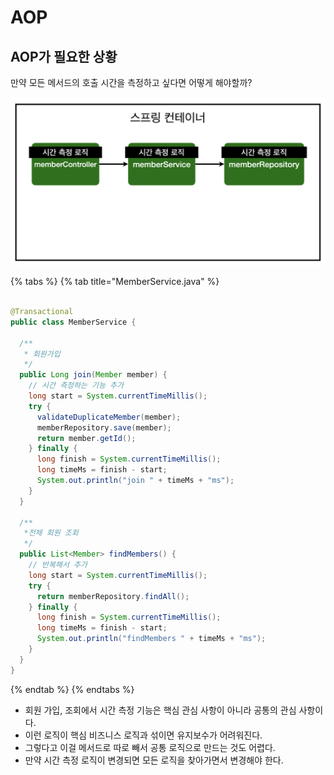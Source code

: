# AOP

## AOP가 필요한 상황

만약 모든 메서드의 호출 시간을 측정하고 싶다면 어떻게 해야할까?

![](../../.gitbook/assets/kimyounghan-spring-introduction/07/스크린샷%202021-03-09%20오전%209.15.42.png)

{% tabs %} {% tab title="MemberService.java" %}

```java

@Transactional
public class MemberService {

  /**
   * 회원가입
   */
  public Long join(Member member) {
    // 시간 측정하는 기능 추가
    long start = System.currentTimeMillis();
    try {
      validateDuplicateMember(member);
      memberRepository.save(member);
      return member.getId();
    } finally {
      long finish = System.currentTimeMillis();
      long timeMs = finish - start;
      System.out.println("join " + timeMs + "ms");
    }
  }

  /**
   *전체 회원 조회
   */
  public List<Member> findMembers() {
    // 반복해서 추가
    long start = System.currentTimeMillis();
    try {
      return memberRepository.findAll();
    } finally {
      long finish = System.currentTimeMillis();
      long timeMs = finish - start;
      System.out.println("findMembers " + timeMs + "ms");
    }
  }
}
```

{% endtab %} {% endtabs %}

- 회원 가입, 조회에서 시간 측정 기능은 핵심 관심 사항이 아니라 공통의 관심 사항이다. 
- 이런 로직이 핵심 비즈니스 로직과 섞이면 유지보수가 어려워진다. 
- 그렇다고 이걸 메서드로 따로 빼서 공통 로직으로 만드는 것도 어렵다. 
- 만약 시간 측정 로직이 변경되면 모든 로직을 찾아가면서 변경해야 한다.

